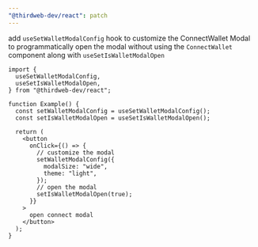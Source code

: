 ```yaml
---
"@thirdweb-dev/react": patch
---
```


add `useSetWalletModalConfig` hook to customize the ConnectWallet Modal to programmatically open the modal without using the `ConnectWallet` component along with `useSetIsWalletModalOpen`

```tsx
import {
  useSetWalletModalConfig,
  useSetIsWalletModalOpen,
} from "@thirdweb-dev/react";

function Example() {
  const setWalletModalConfig = useSetWalletModalConfig();
  const setIsWalletModalOpen = useSetIsWalletModalOpen();

  return (
    <button
      onClick={() => {
        // customize the modal
        setWalletModalConfig({
          modalSize: "wide",
          theme: "light",
        });
        // open the modal
        setIsWalletModalOpen(true);
      }}
    >
      open connect modal
    </button>
  );
}
```
